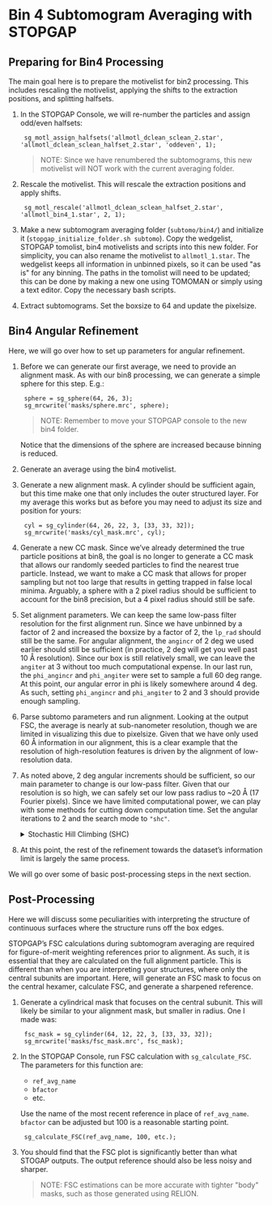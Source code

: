 # Bin 4 Subtomogram Averaging with STOPGAP

## Preparing for Bin4 Processing

The main goal here is to prepare the motivelist for bin2 processing.
This includes rescaling the motivelist, applying the shifts to the extraction positions, and splitting halfsets.

1. In the STOPGAP Console, we will re-number the particles and assign odd/even halfsets:

        sg_motl_assign_halfsets('allmotl_dclean_sclean_2.star', 'allmotl_dclean_sclean_halfset_2.star', 'oddeven', 1);

    >NOTE: Since we have renumbered the subtomograms, this new motivelist will NOT work with the current averaging folder.

2. Rescale the motivelist.
This will rescale the extraction positions and apply shifts.

        sg_motl_rescale('allmotl_dclean_sclean_halfset_2.star', 'allmotl_bin4_1.star', 2, 1);

3. Make a new subtomogram averaging folder (`subtomo/bin4/`) and initialize it (`stopgap_initialize_folder.sh subtomo`).
Copy the wedgelist, STOPGAP tomolist, bin4 motivelists and scripts into this new folder.
For simplicity, you can also rename the motivelist to `allmotl_1.star`.
The wedgelist keeps all information in unbinned pixels, so it can be used "as is" for any binning.
The paths in the tomolist will need to be updated; this can be done by making a new one using TOMOMAN or simply using a text editor.
Copy the necessary bash scripts.

5. Extract subtomograms.
Set the boxsize to 64 and update the pixelsize.

## Bin4 Angular Refinement

Here, we will go over how to set up parameters for angular refinement.

1. Before we can generate our first average, we need to provide an alignment mask.
As with our bin8 processing, we can generate a simple sphere for this step.
E.g.:

        sphere = sg_sphere(64, 26, 3);
        sg_mrcwrite('masks/sphere.mrc', sphere);
   >NOTE: Remember to move your STOPGAP console to the new bin4 folder. 

   Notice that the dimensions of the sphere are increased because binning is reduced.

2. Generate an average using the bin4 motivelist.

3. Generate a new alignment mask.
A cylinder should be sufficient again, but this time make one that only includes the outer structured layer.
For my average this works but as before you may need to adjust its size and position for yours:

        cyl = sg_cylinder(64, 26, 22, 3, [33, 33, 32]);
        sg_mrcwrite('masks/cyl_mask.mrc', cyl);

4. Generate a new CC mask.
Since we’ve already determined the true particle positions at bin8, the goal is no longer to generate a CC mask that allows our randomly seeded particles to find the nearest true particle.
Instead, we want to make a CC mask that allows for proper sampling but not too large that results in getting trapped in false local minima.
Arguably, a sphere with a 2 pixel radius should be sufficient to account for the bin8 precision, but a 4 pixel radius should still be safe.

5. Set alignment parameters.
We can keep the same low-pass filter resolution for the first alignment run.
Since we have unbinned by a factor of 2 and increased the boxsize by a factor of 2, the `lp_rad` should still be the same.
For angular alignment, the `angincr` of 2 deg we used earlier should still be sufficient (in practice, 2 deg will get you well past 10 Å resolution).
Since our box is still relatively small, we can leave the `angiter` at 3 without too much computational expense.
In our last run, the `phi_angincr` and `phi_angiter` were set to sample a full 60 deg range.
At this point, our angular error in phi is likely somewhere around 4 deg.
As such, setting `phi_angincr` and `phi_angiter` to 2 and 3 should provide enough sampling.

6. Parse subtomo parameters and run alignment.
Looking at the output FSC, the average is nearly at sub-nanometer resolution, though we are limited in visualizing this due to pixelsize.
Given that we have only used 60 Å information in our alignment, this is a clear example that the resolution of high-resolution features is driven by the alignment of low-resolution data.

7. As noted above, 2 deg angular increments should be sufficient, so our main parameter to change is our low-pass filter.
Given that our resolution is so high, we can safely set our low pass radius to ~20 Å (17 Fourier pixels).
Since we have limited computational power, we can play with some methods for cutting down computation time.
Set the angular iterations to 2 and the search mode to `"shc"`.

    <details><summary>
    Stochastic Hill Climbing (SHC)</summary>
    "shc" stands for Stochastic Hill Climbing (SHC).
    In standard hill climbing, the goal is to sample all possible orientations (in our search range) and take the highest scoring one; i.e. to move up the hill as quickly as possible.
    SHC instead randomizes the order of search angles, scores the prior best angle, and accepts the first better-scoring orientation.
    As a result, you are still moving up the hill, but potentially not as quickly as possible.

    Even though alignments are somewhat suboptimal, SHC results in an incrementally better reference more quickly, so more iterations can be done in the same amount of time.
    Low to medium resolution information, i.e. the information you are using to align, is typically still well-resolved, so further iterations will still improve the overall alignment of the dataset.

    >NOTE: SHC is only really useful when refining angles and NOT during *de novo* reference generation or finding true particle positions from oversampled starting positions.
    </details></p>

8. At this point, the rest of the refinement towards the dataset’s information limit is largely the same process.

We will go over some of basic post-processing steps in the next section.

## Post-Processing

Here we will discuss some peculiarities with interpreting the structure of continuous surfaces where the structure runs off the box edges.

STOPGAP’s FSC calculations during subtomogram averaging are required for figure-of-merit weighting references prior to alignment.
As such, it is essential that they are calculated on the full alignment particle.
This is different than when you are interpreting your structures, where only the central subunits are important.
Here, will generate an FSC mask to focus on the central hexamer, calculate FSC, and generate a sharpened reference.

1. Generate a cylindrical mask that focuses on the central subunit.
This will likely be similar to your alignment mask, but smaller in radius.
One I made was:

        fsc_mask = sg_cylinder(64, 12, 22, 3, [33, 33, 32]);
        sg_mrcwrite('masks/fsc_mask.mrc', fsc_mask);

2. In the STOPGAP Console, run FSC calculation with `sg_calculate_FSC`.
The parameters for this function are:

    - `ref_avg_name`
    - `bfactor`
    - etc.

    Use the name of the most recent reference in place of `ref_avg_name`.
    `bfactor` can be adjusted but 100 is a reasonable starting point.

        sg_calculate_FSC(ref_avg_name, 100, etc.);

3. You should find that the FSC plot is significantly better than what STOGAP outputs.
The output reference should also be less noisy and sharper.

    >NOTE: FSC estimations can be more accurate with tighter "body" masks, such as those generated using RELION.
